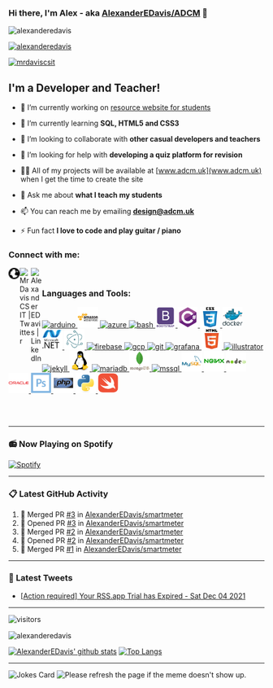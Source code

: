 ### Hi there, I'm Alex - aka [AlexanderEDavis/ADCM][website] 👋

<p align="left"> <img src="https://komarev.com/ghpvc/?username=alexanderedavis&label=Profile%20views&color=0e75b6&style=flat" alt="alexanderedavis" /> </p>

<p align="left"> <a href="https://github.com/ryo-ma/github-profile-trophy"><img src="https://github-profile-trophy.vercel.app/?username=alexanderedavis" alt="alexanderedavis" /></a> </p>

<p align="left"> <a href="https://twitter.com/mrdaviscsit" target="blank"><img src="https://img.shields.io/twitter/follow/mrdaviscsit?logo=twitter&style=for-the-badge" alt="mrdaviscsit" /></a> </p>

## I'm a Developer and Teacher!

- 🔭 I’m currently working on [resource website for students][website]

- 🌱 I’m currently learning **SQL, HTML5 and CSS3**

- 👯 I’m looking to collaborate with **other casual developers and teachers**

- 🤝 I’m looking for help with **developing a quiz platform for revision**

- 👨‍💻 All of my projects will be available at [www.adcm.uk](www.adcm.uk) when I get the time to create the site

- 💬 Ask me about **what I teach my students**

- 📫 You can reach me by emailing **design@adcm.uk**

- ⚡ Fun fact **I love to code and play guitar / piano**

### Connect with me:

[<img align="left" alt="RevisiQuiz" width="22px" src="https://raw.githubusercontent.com/iconic/open-iconic/master/svg/globe.svg" />][website]
[<img align="left" alt="MrDavisCSIT | Twitter" width="22px" src="https://cdn.jsdelivr.net/npm/simple-icons@v3/icons/twitter.svg" />][twitter]
[<img align="left" alt="AlexanderEDavis | LinkedIn" width="22px" src="https://cdn.jsdelivr.net/npm/simple-icons@v3/icons/linkedin.svg" />][linkedin]
<!--[<img align="left" alt="AlexanderEDavis | GPG Key" width="22px" src="https://simpleicons.org/icons/gnuprivacyguard.svg" />][pubkey]-->

<br />

### Languages and Tools:

<p align="left"> <a href="https://www.arduino.cc/" target="_blank"> <img src="https://cdn.worldvectorlogo.com/logos/arduino-1.svg" alt="arduino" width="40" height="40"/> </a> <a href="https://aws.amazon.com" target="_blank"> <img src="https://raw.githubusercontent.com/devicons/devicon/master/icons/amazonwebservices/amazonwebservices-original-wordmark.svg" alt="aws" width="40" height="40"/> </a> <a href="https://azure.microsoft.com/en-in/" target="_blank"> <img src="https://www.vectorlogo.zone/logos/microsoft_azure/microsoft_azure-icon.svg" alt="azure" width="40" height="40"/> </a> <a href="https://www.gnu.org/software/bash/" target="_blank"> <img src="https://www.vectorlogo.zone/logos/gnu_bash/gnu_bash-icon.svg" alt="bash" width="40" height="40"/> </a> <a href="https://getbootstrap.com" target="_blank"> <img src="https://raw.githubusercontent.com/devicons/devicon/master/icons/bootstrap/bootstrap-plain-wordmark.svg" alt="bootstrap" width="40" height="40"/> </a> <a href="https://www.w3schools.com/cs/" target="_blank"> <img src="https://raw.githubusercontent.com/devicons/devicon/master/icons/csharp/csharp-original.svg" alt="csharp" width="40" height="40"/> </a> <a href="https://www.w3schools.com/css/" target="_blank"> <img src="https://raw.githubusercontent.com/devicons/devicon/master/icons/css3/css3-original-wordmark.svg" alt="css3" width="40" height="40"/> </a> <a href="https://www.docker.com/" target="_blank"> <img src="https://raw.githubusercontent.com/devicons/devicon/master/icons/docker/docker-original-wordmark.svg" alt="docker" width="40" height="40"/> </a> <a href="https://dotnet.microsoft.com/" target="_blank"> <img src="https://raw.githubusercontent.com/devicons/devicon/master/icons/dot-net/dot-net-original-wordmark.svg" alt="dotnet" width="40" height="40"/> </a> <a href="https://www.electronjs.org" target="_blank"> <img src="https://raw.githubusercontent.com/devicons/devicon/master/icons/electron/electron-original.svg" alt="electron" width="40" height="40"/> </a> <a href="https://firebase.google.com/" target="_blank"> <img src="https://www.vectorlogo.zone/logos/firebase/firebase-icon.svg" alt="firebase" width="40" height="40"/> </a> <a href="https://cloud.google.com" target="_blank"> <img src="https://www.vectorlogo.zone/logos/google_cloud/google_cloud-icon.svg" alt="gcp" width="40" height="40"/> </a> <a href="https://git-scm.com/" target="_blank"> <img src="https://www.vectorlogo.zone/logos/git-scm/git-scm-icon.svg" alt="git" width="40" height="40"/> </a> <a href="https://grafana.com" target="_blank"> <img src="https://www.vectorlogo.zone/logos/grafana/grafana-icon.svg" alt="grafana" width="40" height="40"/> </a> <a href="https://www.w3.org/html/" target="_blank"> <img src="https://raw.githubusercontent.com/devicons/devicon/master/icons/html5/html5-original-wordmark.svg" alt="html5" width="40" height="40"/> </a> <a href="https://www.adobe.com/in/products/illustrator.html" target="_blank"> <img src="https://www.vectorlogo.zone/logos/adobe_illustrator/adobe_illustrator-icon.svg" alt="illustrator" width="40" height="40"/> </a> <a href="https://jekyllrb.com/" target="_blank"> <img src="https://www.vectorlogo.zone/logos/jekyllrb/jekyllrb-icon.svg" alt="jekyll" width="40" height="40"/> </a> <a href="https://www.linux.org/" target="_blank"> <img src="https://raw.githubusercontent.com/devicons/devicon/master/icons/linux/linux-original.svg" alt="linux" width="40" height="40"/> </a> <a href="https://mariadb.org/" target="_blank"> <img src="https://www.vectorlogo.zone/logos/mariadb/mariadb-icon.svg" alt="mariadb" width="40" height="40"/> </a> <a href="https://www.mongodb.com/" target="_blank"> <img src="https://raw.githubusercontent.com/devicons/devicon/master/icons/mongodb/mongodb-original-wordmark.svg" alt="mongodb" width="40" height="40"/> </a> <a href="https://www.microsoft.com/en-us/sql-server" target="_blank"> <img src="https://cdn.worldvectorlogo.com/logos/microsoft-sql-server.svg" alt="mssql" width="40" height="40"/> </a> <a href="https://www.mysql.com/" target="_blank"> <img src="https://raw.githubusercontent.com/devicons/devicon/master/icons/mysql/mysql-original-wordmark.svg" alt="mysql" width="40" height="40"/> </a> <a href="https://www.nginx.com" target="_blank"> <img src="https://raw.githubusercontent.com/devicons/devicon/master/icons/nginx/nginx-original.svg" alt="nginx" width="40" height="40"/> </a> <a href="https://nodejs.org" target="_blank"> <img src="https://raw.githubusercontent.com/devicons/devicon/master/icons/nodejs/nodejs-original-wordmark.svg" alt="nodejs" width="40" height="40"/> </a> <a href="https://www.oracle.com/" target="_blank"> <img src="https://raw.githubusercontent.com/devicons/devicon/master/icons/oracle/oracle-original.svg" alt="oracle" width="40" height="40"/> </a> <a href="https://www.photoshop.com/en" target="_blank"> <img src="https://raw.githubusercontent.com/devicons/devicon/master/icons/photoshop/photoshop-line.svg" alt="photoshop" width="40" height="40"/> </a> <a href="https://www.php.net" target="_blank"> <img src="https://raw.githubusercontent.com/devicons/devicon/master/icons/php/php-original.svg" alt="php" width="40" height="40"/> </a> <a href="https://www.python.org" target="_blank"> <img src="https://raw.githubusercontent.com/devicons/devicon/master/icons/python/python-original.svg" alt="python" width="40" height="40"/> </a> <a href="https://developer.apple.com/swift/" target="_blank"> <img src="https://raw.githubusercontent.com/devicons/devicon/master/icons/swift/swift-original.svg" alt="swift" width="40" height="40"/> </a> </p>

<br />
<br />

---

### 📻 Now Playing on Spotify
[![Spotify](https://adcm-spotify.vercel.app/api/spotify)](https://open.spotify.com/user/alex_davis95)

---

### 📋 Latest GitHub Activity
<!--START_SECTION:activity-->
1. 🎉 Merged PR [#3](https://github.com/AlexanderEDavis/smartmeter/pull/3) in [AlexanderEDavis/smartmeter](https://github.com/AlexanderEDavis/smartmeter)
2. 💪 Opened PR [#3](https://github.com/AlexanderEDavis/smartmeter/pull/3) in [AlexanderEDavis/smartmeter](https://github.com/AlexanderEDavis/smartmeter)
3. 🎉 Merged PR [#2](https://github.com/AlexanderEDavis/smartmeter/pull/2) in [AlexanderEDavis/smartmeter](https://github.com/AlexanderEDavis/smartmeter)
4. 💪 Opened PR [#2](https://github.com/AlexanderEDavis/smartmeter/pull/2) in [AlexanderEDavis/smartmeter](https://github.com/AlexanderEDavis/smartmeter)
5. 🎉 Merged PR [#1](https://github.com/AlexanderEDavis/smartmeter/pull/1) in [AlexanderEDavis/smartmeter](https://github.com/AlexanderEDavis/smartmeter)
<!--END_SECTION:activity-->

---

### 🐤 Latest Tweets
<!-- TWEET-POST-LIST:START -->
- [[Action required] Your RSS.app Trial has Expired - Sat Dec 04 2021](https://rss.app)
<!-- TWEET-POST-LIST:END -->

---

![visitors](https://visitor-badge.glitch.me/badge?AlexanderEDavis=AlexanderEDavis)

<p><img align="center" src="https://github-readme-streak-stats.herokuapp.com/?user=alexanderedavis&theme=dark" alt="alexanderedavis" /></p

[![AlexanderEDavis' github stats](https://github-readme-stats.alexanderedavis.vercel.app/api?username=AlexanderEDavis&count_private=true&show_icons=true&theme=dark&locale=en)](https://github.com/AlexanderEDavis)
[![Top Langs](https://github-readme-stats.alexanderedavis.vercel.app/api/top-langs/?username=AlexanderEDavis&show_icons=true&theme=dark&locale=en&layout=compact)](https://github.com/AlexanderEDavis)

---
![Jokes Card](https://readme-jokes.vercel.app/api)
<img src='https://random-memer.herokuapp.com/' title="Meme" alt="Please refresh the page if the meme doesn't show up.">

[website]: https://www.revisiquiz.com
[twitter]: https://twitter.com/mrdaviscsit
[linkedin]: https://www.linkedin.com/in/alexanderedavis/
[pubkey]: https://raw.githubusercontent.com/AlexanderEDavis/AlexanderEDavis/master/public.asc
